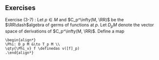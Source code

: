 ## Exercises

Exercise (3-7)
:   Let $p\in M$ and $C_p^\infty(M, \RR)$ be the $\RR\dash$algebra of germs of functions at $p$.
    Let $D_p M$ denote the vector space of derivations of $C_p^\infty(M, \RR)$.
    Define a map 

    \begin{align*}
    \Phi: D_p M &\to T_p M \\
    \qty{\Phi_v} f \definedas v([f]_p)
    .\end{align*}
